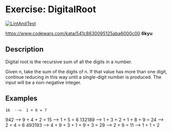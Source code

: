 # Exercise: DigitalRoot

[![LintAndTest](https://github.com/mici-que/DigitalRoot/actions/workflows/lint_and_test.yml/badge.svg)](https://github.com/mici-que/DigitalRoot/actions/workflows/lint_and_test.yml)

https://www.codewars.com/kata/541c8630095125aba6000c00
**6kyu**

## Description
Digital root is the recursive sum of all the digits in a number.

Given n, take the sum of the digits of n. If that value has more than one digit, continue reducing in this way until a single-digit number is produced. The input will be a non-negative integer.


## Examples
    16  -->  1 + 6 = 7
   942  -->  9 + 4 + 2 = 15  -->  1 + 5 = 6
132189  -->  1 + 3 + 2 + 1 + 8 + 9 = 24  -->  2 + 4 = 6
493193  -->  4 + 9 + 3 + 1 + 9 + 3 = 29  -->  2 + 9 = 11  -->  1 + 1 = 2